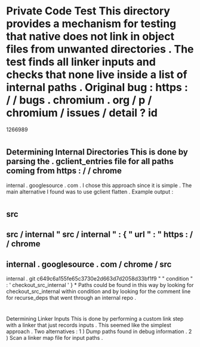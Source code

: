 #
Private
Code
Test
This
directory
provides
a
mechanism
for
testing
that
native
does
not
link
in
object
files
from
unwanted
directories
.
The
test
finds
all
linker
inputs
and
checks
that
none
live
inside
a
list
of
internal
paths
.
Original
bug
:
https
:
/
/
bugs
.
chromium
.
org
/
p
/
chromium
/
issues
/
detail
?
id
=
1266989
#
#
Determining
Internal
Directories
This
is
done
by
parsing
the
.
gclient_entries
file
for
all
paths
coming
from
https
:
/
/
chrome
-
internal
.
googlesource
.
com
.
I
chose
this
approach
since
it
is
simple
.
The
main
alternative
I
found
was
to
use
gclient
flatten
.
Example
output
:
#
src
-
>
src
/
internal
"
src
/
internal
"
:
{
"
url
"
:
"
https
:
/
/
chrome
-
internal
.
googlesource
.
com
/
chrome
/
src
-
internal
.
git
c649c6a155fe65c3730e2d663d7d2058d33bf1f9
"
"
condition
"
:
'
checkout_src_internal
'
}
*
Paths
could
be
found
in
this
way
by
looking
for
checkout_src_internal
within
condition
and
by
looking
for
the
comment
line
for
recurse_deps
that
went
through
an
internal
repo
.
#
#
Determining
Linker
Inputs
This
is
done
by
performing
a
custom
link
step
with
a
linker
that
just
records
inputs
.
This
seemed
like
the
simplest
approach
.
Two
alternatives
:
1
)
Dump
paths
found
in
debug
information
.
2
)
Scan
a
linker
map
file
for
input
paths
.
